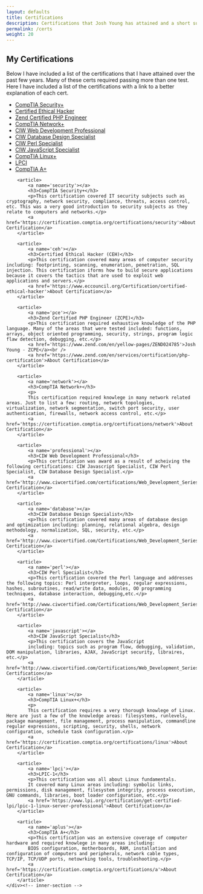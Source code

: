 ```yaml
---
layout: defaults
title: Certifications
description: Certifications that Josh Young has attained and a short summary of each one.
permalink: /certs
weight: 20
---
```


<section>
    <div class='inner-section'>
        <h2>My Certifications</h2>
        <article>
            <p>
            Below I have included a list of the certifications that I have attained over the past few years.
            Many of these certs required passing more than one test. Here I have included a list of the certifications with a link to a better explanation of each cert.
            </p>
            <ul>
                <li><a href='#security'>CompTIA Security+</a></li>
                <li><a href='#ceh'>Certified Ethical Hacker</a></li>
                <li><a href='#pce'>Zend Certified PHP Engineer</a></li>
                <li><a href='#network'>CompTIA Network+</a></li>
                <li><a href='#professional'>CIW Web Development Professional</a></li>
                <li><a href='#database'>CIW Database Design Specialist</a></li>
                <li><a href='#perl'>CIW Perl Specialist</a></li>
                <li><a href='#javascript'>CIW JavaScript Specialist</a></li>
                <li><a href='#linux'>CompTIA Linux+</a></li>
                <li><a href='#lpci'>LPCI</a></li>
                <li><a href='#aplus'>CompTIA A+</a></li>
            </ul>
        </article>

        <article>
            <a name='security'></a>
            <h3>CompTIA Security+</h3>
            <p>This certification covered IT security subjects such as cryptography, network security, compliance, threats, access control, etc. This was a very good introduction to security subjects as they relate to computers and networks.</p>
            <a href='https://certification.comptia.org/certifications/security'>About Certification</a>
        </article>

        <article>
            <a name='ceh'></a>
            <h3>Certified Ethical Hacker (CEH)</h3>
            <p>This certification covered many areas of computer security including: footprinting, scanning, enumeration, penetration, SQL injection. This certification iforms how to build secure applications because it covers the tactics that are used to exploit web applications and servers.</p>
            <a href='https://www.eccouncil.org/Certification/certified-ethical-hacker'>About Certification</a>
        </article>

        <article>
            <a name='pce'></a>
            <h3>Zend Certified PHP Engineer (ZCPE)</h3>
            <p>This certification required exhaustive knowledge of the PHP language. Many of the areas that were tested included: functions, arrays, object oriented programming, security, strings, program logic flaw detection, debugging, etc.</p>
            <a href='https://www.zend.com/en/yellow-pages/ZEND024785'>Josh Young - ZCPE</a><br />
            <a href='https://www.zend.com/en/services/certification/php-certification'>About Certification</a>
        </article>

        <article>
            <a name='network'></a>
            <h3>CompTIA Network+</h3>
            <p>
            This certification required knowlege in many network related areas. Just to list a few: routing, network topologies, virtualization, network segmentation, switch port security, user authentication, firewalls, network access control, etc.</p>
            <a href='https://certification.comptia.org/certifications/network'>About Certification</a>
        </article>

        <article>
            <a name='professional'></a>
            <h3>CIW Web Development Professional</h3>
            <p>This certification was award as a result of acheiving the following certifications: CIW Javascript Specialist, CIW Perl Specialist, CIW Database Design Specialist.</p>
            <a href='http://www.ciwcertified.com/certifications/Web_Development_Series/development.php'>About Certification</a>
        </article>

        <article>
            <a name='database'></a>
            <h3>CIW Database Design Specialist</h3>
            <p>This certification covered many areas of database design and optimization including: planning, relational algebra, design methodology, normalization, SQL, security, etc.</p>
            <a href='http://www.ciwcertified.com/Certifications/Web_Development_Series/database_design.php'>About Certification</a>
        </article>

        <article>
            <a name='perl'></a>
            <h3>CIW Perl Specialist</h3>
            <p>This certification covered the Perl language and addresses the following topics: Perl interpreter, loops, regular expressions, hashes, subroutines, read/write data, modules, OO programming techniques, database interaction, debugging,etc.</p>
            <a href='http://www.ciwcertified.com/Certifications/Web_Development_Series/perl.php'>About Certification</a>
        </article>

        <article>
            <a name='javascript'></a>
            <h3>CIW JavaScript Specialist</h3>
            <p>This certification covers the JavaScript
            including: topics such as program flow, debugging, validation, DOM manipulation, libraries, AJAX, JavaScript security, libraires, etc.</p>
            <a href='http://www.ciwcertified.com/Certifications/Web_Development_Series/javascript.php'>About Certification</a>
        </article>

        <article>
            <a name='linux'></a>
            <h3>CompTIA Linux+</h3>
            <p>
            This certification requires a very thorough knowlege of Linux. Here are just a few of the knowledge areas: filesystems, runlevels, package management, file management, process manipulation, commandline regular expressions, scripting, security, shells, network configuration, schedule task configuration.</p>
            <a href='https://certification.comptia.org/certifications/linux'>About Certification</a>
        </article>

        <article>
            <a name='lpci'></a>
            <h3>LPIC-1</h3>
            <p>This certification was all about Linux fundamentals. 
            It covered many Linux areas including: symbolic links, permissions, disk management, filesystem integrity, process execution, GNU commands, libraries, boot loader configuration, etc.</p>
            <a href='https://www.lpi.org/certification/get-certified-lpi/lpic-1-linux-server-professional'>About Certification</a>
        </article>

        <article>
            <a name='aplus'></a>
            <h3>CompTIA A+</h3>
            <p>This certification was an extensive coverage of computer hardware and required knowlege in many areas including:
            BIOS configuration, motherboards, RAM, installation and configuration of computers and peripherals, network cable types, TCP/IP, TCP/UDP ports, netowrking tools, troubleshooting.</p>
            <a href='https://certification.comptia.org/certifications/a'>About Certification</a>
        </article>
    </div><!-- inner-section -->
</section>